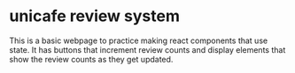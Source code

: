 # unicafe review system

This is a basic webpage to practice making react components that use state. It has buttons that increment review counts and display elements that show the review counts as they get updated.
